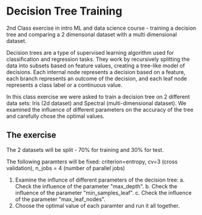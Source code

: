 # Decision Tree Training
2nd Class exercise in intro ML and data science course - training a decision tree and comparing a 2 dimensonal dataset with a multi dimensional dataset.

Decision trees are a type of supervised learning algorithm used for classification and regression tasks. They work by recursively splitting the data into subsets based on feature values, creating a tree-like model of decisions. Each internal node represents a decision based on a feature, each branch represents an outcome of the decision, and each leaf node represents a class label or a continuous value.

In this class exercise we were asked to train a decision tree on 2 different data sets: Iris (2d dataset) and Spectral (multi-dimensional dataset).
We examined the influence of different parameters on the accuracy of the tree and carefully chose the optimal values.

## The exercise

The 2 datasets will be split - 70% for training and 30% for test.

The following paramters will be fixed: criterion=entropy, cv=3 (cross validation), n_jobs = 4 (number of parallel jobs)

1. Examine the influnce of different parameters of the decision tree:
        a. Check the influence of the parameter "max_depth".
        b. Check the influence of the parameter "min_samples_leaf".
        c. Check the influence of the parameter "max_leaf_nodes".
2. Choose the optimal value of each paramter and run it all together.
